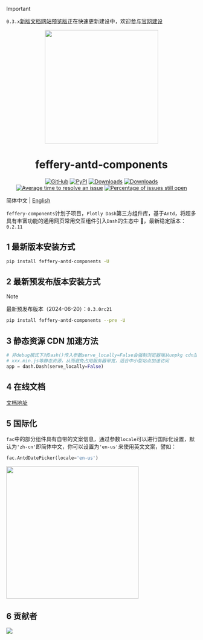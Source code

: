 > [!IMPORTANT]  
> `0.3.x`[新版文档网站预览版](https://fac-next.feffery.tech/)正在快速更新建设中，欢迎[参与官网建设](https://github.com/CNFeffery/feffery-antd-docs/issues/9)

<p align="center">
	<img src="./fac-logo.svg" height=300></img>
</p>
<h1 align="center">feffery-antd-components</h1>
<div align="center">

[![GitHub](https://shields.io/badge/license-MIT-informational)](https://github.com/CNFeffery/feffery-antd-components/blob/master/LICENSE)
[![PyPI](https://img.shields.io/pypi/v/feffery-antd-components.svg?color=dark-green)](https://pypi.org/project/feffery-antd-components/)
[![Downloads](https://static.pepy.tech/badge/feffery-antd-components)](https://pepy.tech/project/feffery-antd-components)
[![Downloads](https://static.pepy.tech/badge/feffery-antd-components/month)](https://pepy.tech/project/feffery-antd-components)
[![Average time to resolve an issue](http://isitmaintained.com/badge/resolution/CNFeffery/feffery-antd-components.svg)](http://isitmaintained.com/project/CNFeffery/feffery-antd-components "Average time to resolve an issue")
[![Percentage of issues still open](http://isitmaintained.com/badge/open/CNFeffery/feffery-antd-components.svg)](http://isitmaintained.com/project/CNFeffery/feffery-antd-components "Percentage of issues still open")

</div>

简体中文 | [English](./README-en_US.md)

`feffery-components`计划子项目，`Plotly Dash`第三方组件库，基于`Antd`，将超多具有丰富功能的通用网页常用交互组件引入`Dash`的生态中 🥳，最新稳定版本：`0.2.11`

## 1 最新版本安装方式

```bash
pip install feffery-antd-components -U
```

## 2 最新预发布版本安装方式

> [!NOTE]  
> 最新预发布版本（2024-06-20）：`0.3.0rc21`

```bash
pip install feffery-antd-components --pre -U
```

## 3 静态资源 CDN 加速方法

```Python
# 非debug模式下对Dash()传入参数serve_locally=False会强制浏览器端从unpkg cdn加载各个依赖的
# xxx.min.js等静态资源，从而避免占用服务器带宽，适合中小型站点加速访问
app = dash.Dash(serve_locally=False)
```

## 4 在线文档

<a href='http://fac.feffery.tech/' target='_blank'>文档地址</a>

## 5 国际化

`fac`中的部分组件具有自带的文案信息，通过参数`locale`可以进行国际化设置，默认为`'zh-cn'`即简体中文，你可以设置为`'en-us'`来使用英文文案，譬如：

```Python
fac.AntdDatePicker(locale='en-us')
```

<img src="./images/国际化示例.png" height=350></img>

## 6 贡献者

<a href = "https://github.com/CNFeffery/feffery-antd-components/graphs/contributors">
  <img src = "https://contrib.rocks/image?repo=CNFeffery/feffery-antd-components"/>
</a>
